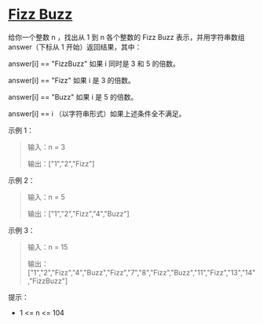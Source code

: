 #  [Fizz Buzz](https://leetcode.cn/problems/fizz-buzz)

给你一个整数 n ，找出从 1 到 n 各个整数的 Fizz Buzz 表示，并用字符串数组 answer（下标从 1 开始）返回结果，其中：

answer[i] == "FizzBuzz" 如果 i 同时是 3 和 5 的倍数。

answer[i] == "Fizz" 如果 i 是 3 的倍数。

answer[i] == "Buzz" 如果 i 是 5 的倍数。

answer[i] == i （以字符串形式）如果上述条件全不满足。
 

示例 1：

> 输入：n = 3
> 
> 输出：["1","2","Fizz"]

示例 2：

> 输入：n = 5
> 
> 输出：["1","2","Fizz","4","Buzz"]

示例 3：

> 输入：n = 15
> 
> 输出：["1","2","Fizz","4","Buzz","Fizz","7","8","Fizz","Buzz","11","Fizz","13","14","FizzBuzz"]
 

提示：

- 1 <= n <= 104